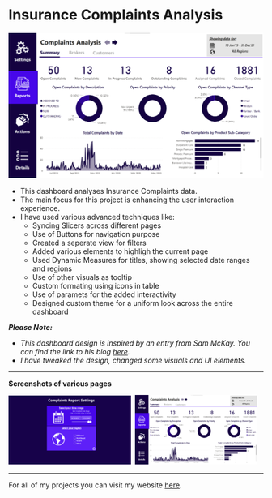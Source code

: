 # Insurance Complaints Analysis

![dashboard](https://github.com/preetparmar/Data-Visualization/blob/main/Insurance%20Complaints%20Analysis%20using%20Power%20BI/Resources/Screenshots/Dashboard.png)

- This dashboard analyses Insurance Complaints data.
- The main focus for this project is enhancing the user interaction experience.
- I have used various advanced techniques like:
  - Syncing Slicers across different pages
  - Use of Buttons for navigation purpose
  - Created a seperate view for filters
  - Added various elements to highligh the current page
  - Used Dynamic Measures for titles, showing selected date ranges and regions
  - Use of other visuals as tooltip
  - Custom formating using icons in table
  - Use of paramets for the added interactivity
  - Designed custom theme for a uniform look across the entire dashboard

**_Please Note:_**

- _This dashboard design is inspired by an entry from Sam McKay. You can find the link to his blog [here](https://forum.enterprisedna.co/t/power-bi-challenge-6-insurance-complaints-entry-from-sam-m/10402)._
- _I have tweaked the design, changed some visuals and UI elements._

---

**Screenshots of various pages**

<img src="https://github.com/preetparmar/Data-Visualization/blob/main/Insurance%20Complaints%20Analysis%20using%20Power%20BI/Resources/Screenshots/Page%20-%20Settings.png" width=48%>&nbsp;&nbsp;<img src="https://github.com/preetparmar/Data-Visualization/blob/main/Insurance%20Complaints%20Analysis%20using%20Power%20BI/Resources/Screenshots/Dashboard.png" width=48%>

---

For all of my projects you can visit my website [here](https://preetparmar.com/projects).
